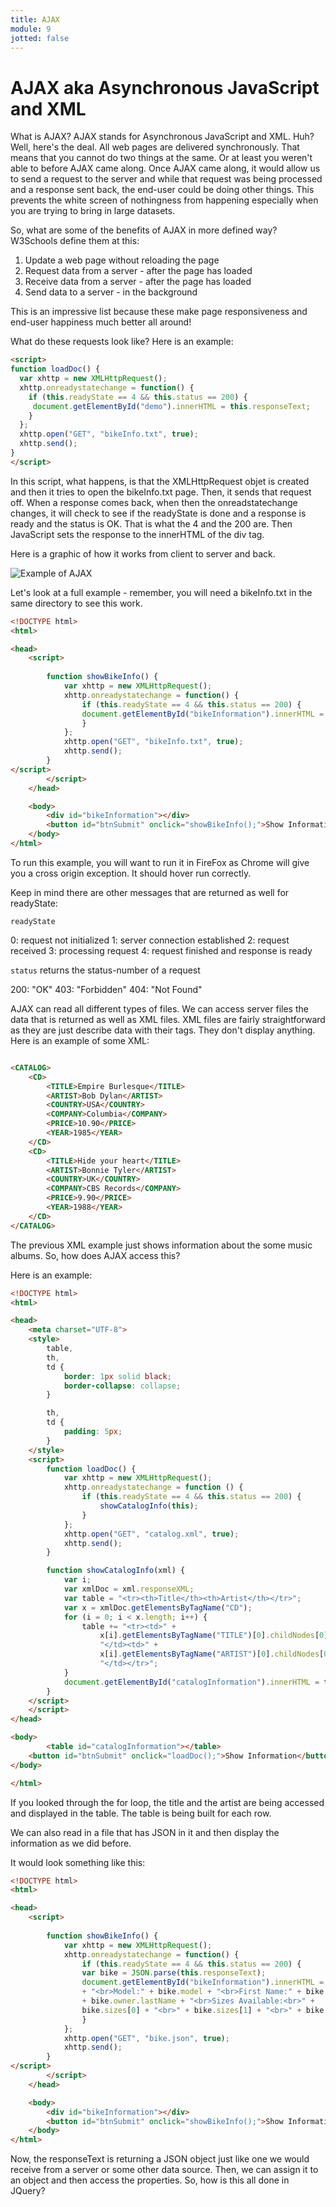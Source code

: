 ```yaml
---
title: AJAX
module: 9
jotted: false
---
```


# AJAX aka Asynchronous JavaScript and XML

What is AJAX? AJAX stands for Asynchronous JavaScript and XML.  Huh?  Well, here's the deal.  All web pages are delivered synchronously.  That means that you cannot do two things at the same.  Or at least you weren't able to before AJAX came along.  Once AJAX came along, it would allow us to send a request to the server and while that request was being processed and a response sent back, the end-user could be doing other things.  This prevents the white screen of nothingness from happening especially when you are trying to bring in large datasets.

So, what are some of the benefits of AJAX in more defined way?  W3Schools define them at this:

1. Update a web page without reloading the page
2. Request data from a server - after the page has loaded
3. Receive data from a server - after the page has loaded
4. Send data to a server - in the background

This is an impressive list because these make page responsiveness and end-user happiness much better all around!

What do these requests look like?  Here is an example:

```html
<script>
function loadDoc() {
  var xhttp = new XMLHttpRequest();
  xhttp.onreadystatechange = function() {
    if (this.readyState == 4 && this.status == 200) {
     document.getElementById("demo").innerHTML = this.responseText;
    }
  };
  xhttp.open("GET", "bikeInfo.txt", true);
  xhttp.send();
}
</script>
```

In this script, what happens, is that the XMLHttpRequest objet is created and then it tries to open the bikeInfo.txt page.  Then, it sends that request off.  When a response comes back, when then the onreadstatechange changes, it will check to see if the readyState is done and a response is ready and the status is OK.  That is what the 4 and the 200 are.  Then JavaScript sets the response to the innerHTML of the div tag.

Here is a graphic of how it works from client to server and back.

![Example of AJAX](../imgs/ajax.gif "Example of AJAX")

Let's look at a full example - remember, you will need a bikeInfo.txt in the same directory to see this work. 

```html
<!DOCTYPE html>
<html>

<head>
    <script>
        
        function showBikeInfo() {
            var xhttp = new XMLHttpRequest();
            xhttp.onreadystatechange = function() {
                if (this.readyState == 4 && this.status == 200) {
                document.getElementById("bikeInformation").innerHTML = this.responseText;
                }
            };
            xhttp.open("GET", "bikeInfo.txt", true);
            xhttp.send();
        }
</script>
        </script>
    </head>

    <body>
        <div id="bikeInformation"></div>
        <button id="btnSubmit" onclick="showBikeInfo();">Show Information</button>
    </body>
</html>
```

To run this example, you will want to run it in FireFox as Chrome will give you a cross origin exception.  It should hover run correctly.

Keep in mind there are other messages that are returned as well for readyState: 

`readyState`

0: request not initialized 
1: server connection established
2: request received 
3: processing request 
4: request finished and response is ready

`status` returns the status-number of a request

200: "OK"
403: "Forbidden"
404: "Not Found"

AJAX can read all different types of files.  We can access server files the data that is returned as well as XML files.  XML files are fairly straightforward as they are just describe data with their tags.  They don't display anything.  Here is an example of some XML:

```html

<CATALOG>
    <CD>
        <TITLE>Empire Burlesque</TITLE>
        <ARTIST>Bob Dylan</ARTIST>
        <COUNTRY>USA</COUNTRY>
        <COMPANY>Columbia</COMPANY>
        <PRICE>10.90</PRICE>
        <YEAR>1985</YEAR>
    </CD>
    <CD>
        <TITLE>Hide your heart</TITLE>
        <ARTIST>Bonnie Tyler</ARTIST>
        <COUNTRY>UK</COUNTRY>
        <COMPANY>CBS Records</COMPANY>
        <PRICE>9.90</PRICE>
        <YEAR>1988</YEAR>
    </CD>
</CATALOG>
```

The previous XML example just shows information about the some music albums.  So, how does AJAX access this?

Here is an example:

```html
<!DOCTYPE html>
<html>

<head>
    <meta charset="UTF-8"> 
    <style>
        table,
        th,
        td {
            border: 1px solid black;
            border-collapse: collapse;
        }

        th,
        td {
            padding: 5px;
        }
    </style>
    <script>
        function loadDoc() {
            var xhttp = new XMLHttpRequest();
            xhttp.onreadystatechange = function () {
                if (this.readyState == 4 && this.status == 200) {
                    showCatalogInfo(this);
                }
            };
            xhttp.open("GET", "catalog.xml", true);
            xhttp.send();
        }

        function showCatalogInfo(xml) {
            var i;
            var xmlDoc = xml.responseXML;
            var table = "<tr><th>Title</th><th>Artist</th></tr>";
            var x = xmlDoc.getElementsByTagName("CD");
            for (i = 0; i < x.length; i++) {
                table += "<tr><td>" +
                    x[i].getElementsByTagName("TITLE")[0].childNodes[0].nodeValue +
                    "</td><td>" +
                    x[i].getElementsByTagName("ARTIST")[0].childNodes[0].nodeValue +
                    "</td></tr>";
            }
            document.getElementById("catalogInformation").innerHTML = table;
        }
    </script>
    </script>
</head>

<body>
        <table id="catalogInformation"></table>
    <button id="btnSubmit" onclick="loadDoc();">Show Information</button>
</body>

</html>
```

If you looked through the for loop, the title and the artist are being accessed and displayed in the table.  The table is being built for each row.  

We can also read in a file that has JSON in it and then display the information as we did before.  

It would look something like this:

```html
<!DOCTYPE html>
<html>

<head>
    <script>
        
        function showBikeInfo() {
            var xhttp = new XMLHttpRequest();
            xhttp.onreadystatechange = function() {
                if (this.readyState == 4 && this.status == 200) {
                var bike = JSON.parse(this.responseText);
                document.getElementById("bikeInformation").innerHTML = "Manufacturer: " + bike.manufacturer 
                + "<br>Model:" + bike.model + "<br>First Name:" + bike.owner.firstName + "<br>Last Name:" 
                + bike.owner.lastName + "<br>Sizes Available:<br>" +
                bike.sizes[0] + "<br>" + bike.sizes[1] + "<br>" + bike.sizes[2] + "<br>" + bike.sizes[3];
                }
            };
            xhttp.open("GET", "bike.json", true);
            xhttp.send();
        }
</script>
        </script>
    </head>

    <body>
        <div id="bikeInformation"></div>
        <button id="btnSubmit" onclick="showBikeInfo();">Show Information</button>
    </body>
</html>
```

Now, the responseText is returning a JSON object just like one we would receive from a server or some other data source.  Then, we can assign it to an object and then access the properties.  So, how is this all done in JQuery?